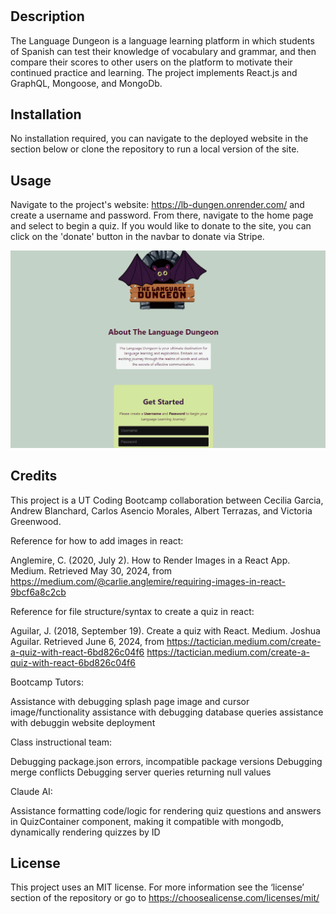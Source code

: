 # <The-Language-Dungeon>

## Description

The Language Dungeon is a language learning platform in which students of Spanish can test their knowledge of vocabulary and grammar, and then compare their scores to other users on the platform to motivate their continued practice and learning. The project implements React.js and GraphQL, Mongoose, and MongoDb.


## Installation

No installation required, you can navigate to the deployed website in the section below or clone the repository to run a local version of the site. 

## Usage

Navigate to the project's website: https://lb-dungen.onrender.com/ and create a username and password. From there, navigate to the home page and select to begin a quiz. If you would like to donate to the site, you can click on the 'donate' button in the navbar to donate via Stripe.


![screenshot of main page of the Language Dungeon](client/src/assets/language-dungeon-screenshot.png)


## Credits

This project is a UT Coding Bootcamp collaboration between Cecilia Garcia, Andrew Blanchard, Carlos Asencio Morales, Albert Terrazas, and Victoria Greenwood.

Reference for how to add images in react:

Anglemire, C. (2020, July 2). How to Render Images in a React App. Medium. Retrieved May 30, 2024, from https://medium.com/@carlie.anglemire/requiring-images-in-react-9bcf6a8c2cb

Reference for file structure/syntax to create a quiz in react:

Aguilar, J. (2018, September 19). Create a quiz with React. Medium. Joshua Aguilar. Retrieved June 6, 2024, from https://tactician.medium.com/create-a-quiz-with-react-6bd826c04f6
https://tactician.medium.com/create-a-quiz-with-react-6bd826c04f6


Bootcamp Tutors:

Assistance with debugging splash page image and cursor image/functionality
assistance with debugging database queries
assistance with debuggin website deployment

Class instructional team:

Debugging package.json errors, incompatible package versions
Debugging merge conflicts
Debugging server queries returning null values

Claude AI:

Assistance formatting code/logic for rendering quiz questions and answers in QuizContainer component, making it compatible with mongodb, dynamically rendering quizzes by ID



## License

This project uses an MIT license. For more information see the ‘license’ section of the repository or go to https://choosealicense.com/licenses/mit/ 


